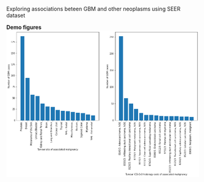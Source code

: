 Exploring associations beteen GBM and other neoplasms using SEER dataset

**Demo figures**
![Figure](demo/GBM_associations.png)